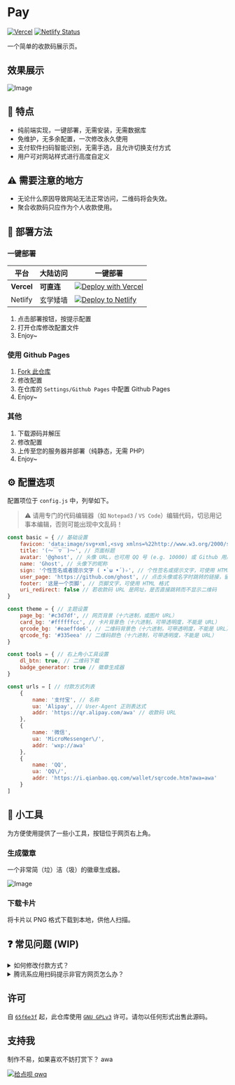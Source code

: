# Pay

[![Vercel](https://vercelbadge.vercel.app/api/alex3236/pay)](https://vercel.com/alex3236/pay) [![Netlify Status](https://api.netlify.com/api/v1/badges/7badc2ac-2e40-4ed2-8df5-704a25fc921d/deploy-status)](https://app.netlify.com/sites/al-pay/deploys)

一个简单的收款码展示页。

## 效果展示

![Image](https://s2.loli.net/2022/08/20/rmPM7kwxUzQpJhb.png)

## :rocket: 特点

- 纯前端实现，一键部署，无需安装，无需数据库
- 免维护，无多余配置，一次修改永久使用
- 支付软件扫码智能识别，无需手选，且允许切换支付方式
- 用户可对网站样式进行高度自定义

## :warning: 需要注意的地方

- 无论什么原因导致网站无法正常访问，二维码将会失效。
- 聚合收款码只应作为个人收款使用。

## :robot: 部署方法

### 一键部署

| 平台 | 大陆访问 | 一键部署 |
| - | - | - |
| **Vercel** | **可直连** | [![Deploy with Vercel](https://vercel.com/button)](https://vercel.com/new/clone?repository-url=https%3A%2F%2Fgithub.com%2Falex3236%2Fpay&demo-title=Pay&demo-description=A%20demo%20site%20by%20Alex3236.&demo-url=https://pay.alex3236.top/&demo-image=https://s2.loli.net/2022/08/20/rmPM7kwxUzQpJhb.png) |
| Netlify | 玄学矮墙 | [![Deploy to Netlify](https://www.netlify.com/img/deploy/button.svg)](https://app.netlify.com/start/deploy?repository=https://github.com/alex3236/pay)

1. 点击部署按钮，按提示配置
2. 打开仓库修改配置文件
3. Enjoy~

### 使用 Github Pages

1. [Fork 此仓库](https://github.com/alex3236/pay/fork)
2. 修改配置
3. 在仓库的 `Settings/Github Pages` 中配置 Github Pages
4. Enjoy~

### 其他

1. 下载源码并解压
2. 修改配置
3. 上传至您的服务器并部署（纯静态，无需 PHP）
4. Enjoy~

## :gear: 配置选项

配置项位于 `config.js` 中，列举如下。

> :warning: 请用专门的代码编辑器（如 `Notepad3` / `VS Code`）编辑代码，切忌用记事本编辑，否则可能出现中文乱码！

```javascript
const basic = { // 基础设置
    favicon: 'data:image/svg+xml,<svg xmlns=%22http://www.w3.org/2000/svg%22 viewBox=%220 0 100 100%22><text y=%22.9em%22 font-size=%2290%22>👻</text></svg>', // 页面图标
    title: '(～￣▽￣)～', // 页面标题
    avatar: '@ghost', // 头像 URL，也可用 QQ 号 (e.g. 10000) 或 Github 用户名 (e.g. @alex3236)
    name: 'Ghost', // 头像下的昵称
    sign: '个性签名或者提示文字 ( •̀ ω •́ )✧', // 个性签名或提示文字，可使用 HTML 格式
    user_page: 'https://github.com/ghost', // 点击头像或名字时跳转的链接，留空或删除则不跳转
    footer: '这是一个页脚', // 页脚文字，可使用 HTML 格式
    uri_redirect: false // 若收款码 URL 是网址，是否直接跳转而不显示二维码
}

const theme = { // 主题设置
    page_bg: '#c3d7df', // 网页背景（十六进制，或图片 URL）
    card_bg: '#ffffffcc', // 卡片背景色（十六进制，可带透明度，不能是 URL）
    qrcode_bg: '#eaeffde6', // 二维码背景色（十六进制，可带透明度，不能是 URL）
    qrcode_fg: '#335eea' // 二维码颜色（十六进制，可带透明度，不能是 URL）
}

const tools = { // 右上角小工具设置
    dl_btn: true, // 二维码下载
    badge_generator: true // 徽章生成器
}

const urls = [ // 付款方式列表
    {
        name: '支付宝', // 名称
        ua: 'Alipay', // User-Agent 正则表达式
        addr: 'https://qr.alipay.com/awa' // 收款码 URL
    },
    {
        name: '微信',
        ua: 'MicroMessenger\/',
        addr: 'wxp://awa'
    },
    {
        name: 'QQ', 
        ua: 'QQ\/',
        addr: 'https://i.qianbao.qq.com/wallet/sqrcode.htm?awa=awa'
    }
]

```

## :wrench: 小工具

为方便使用提供了一些小工具，按钮位于网页右上角。

### 生成徽章

一个非常简（垃）洁（圾）的徽章生成器。

![Image](https://i.niupic.com/images/2022/08/04/a1wU.png)

### 下载卡片

将卡片以 PNG 格式下载到本地，供他人扫描。

## :question: 常见问题 (WIP)

<details>
  <summary>如何修改付款方式？</summary>
  
 - 对于普通用户，只需更改默认的支付宝、微信、QQ 的收款码 URL。如不需要其中某个支付方式，删除对应的 dict 即可。
 - 若想添加其他收款方式，按格式填写即可（UA 可用 [MyBrowser](https://github.com/alex3236/MyBrowser) 提取）。

</details>

<details>
  <summary>腾讯系应用扫码提示非官方网页怎么办？</summary>
  
 - 使用已实名 QQ 进行申诉（实名信息最好与域名 Whois 信息一致），理由填写“静态网页，无违规内容”。

</details>

## 许可
自 [`65f6e3f`](https://github.com/alex3236/pay/commit/65f6e3f74e26e766b611b2d36f42d6841ad5d806) 起，此仓库使用 [`GNU GPLv3`](https://www.gnu.org/licenses/gpl-3.0.html) 许可。请勿以任何形式出售此源码。

## 支持我

制作不易，如果喜欢不妨打赏下？ awa

[![给点呗 qwq](https://img.shields.io/badge/%E7%BB%99%E7%82%B9%E5%91%97%20qwq-blue?logo=alipay&logoColor=white&style=flat-square)](https://pay.alex3236.top/)

